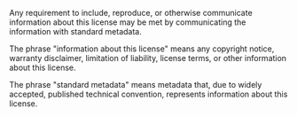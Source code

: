 Any requirement to include, reproduce, or otherwise communicate information about this license may be met by communicating the information with standard metadata.

The phrase "information about this license" means any copyright notice, warranty disclaimer, limitation of liability, license terms, or other information about this license.

The phrase "standard metadata" means metadata that, due to widely accepted, published technical convention, represents information about this license.
